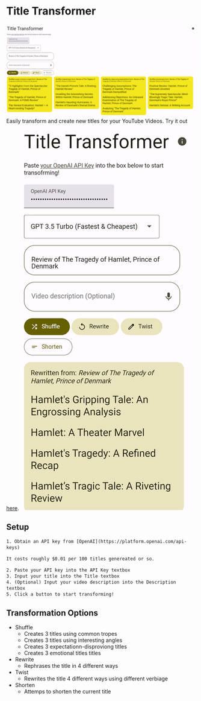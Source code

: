 # Title Transformer
![Header](Header.png)
Easily transform and create new titles for your YouTube Videos.
Try it out [here](http://thatmacdaddy.me/title-transformer/).
![Header](mobile.png)

## Setup
    1. Obtain an API key from [OpenAI](https://platform.openai.com/api-keys)
```
It costs roughly $0.01 per 100 titles genereated or so.
```
    2. Paste your API key into the API Key textbox
    3. Input your title into the Title textbox
    4. (Optional) Input your video description into the Description textbox
    5. Click a button to start transforming!

## Transformation Options

- Shuffle
  - Creates 3 titles using common tropes
  - Creates 3 titles using interesting angles
  - Creates 3 expectationn-disproviong titles
  - Creates 3 emotional titles titles
- Rewrite
  - Rephrases the title in 4 different ways
- Twist
  - Rewrites the title 4 different ways using different verbiage
- Shorten
  - Attemps to shorten the current title